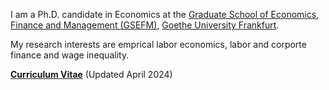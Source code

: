 I am a Ph.D. candidate in Economics at the [Graduate School of Economics, Finance and Management (GSEFM)](https://www.gsefm.eu/about-us.html), [Goethe University Frankfurt](https://www.goethe-university-frankfurt.de/en?legacy_request=1/).

My research interests are emprical labor economics, labor and corporte finance and wage inequality.



__[Curriculum Vitae]("/pdf/cv_Liang_202404.pdf")__ (Updated April 2024)

<!--  __[Research Statement](/pdf/Rao Research Statement.pdf")__ -->
